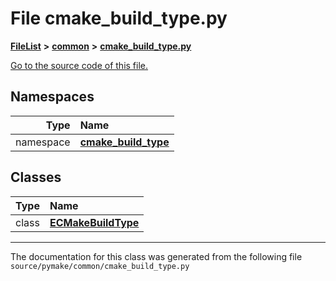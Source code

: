 
# File cmake\_build\_type.py



[**FileList**](files.md) **>** [**common**](dir_3ab6d032c6cf1bbf53e47468d3941a46.md) **>** [**cmake\_build\_type.py**](cmake__build__type_8py.md)

[Go to the source code of this file.](cmake__build__type_8py_source.md)












## Namespaces

| Type | Name |
| ---: | :--- |
| namespace | [**cmake\_build\_type**](namespacepymake_1_1common_1_1cmake__build__type.md) <br> |

## Classes

| Type | Name |
| ---: | :--- |
| class | [**ECMakeBuildType**](classpymake_1_1common_1_1cmake__build__type_1_1ECMakeBuildType.md) <br> |














------------------------------
The documentation for this class was generated from the following file `source/pymake/common/cmake_build_type.py`